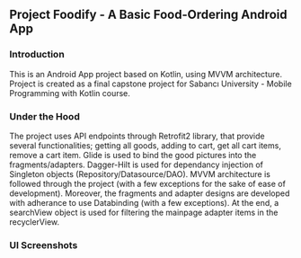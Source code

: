 ## Project Foodify - A Basic Food-Ordering Android App 

### Introduction

This is an Android App project based on Kotlin, using MVVM architecture. Project is created as a final capstone project for Sabancı University - Mobile Programming with Kotlin course. 

### Under the Hood

The project uses API endpoints through Retrofit2 library, that provide several functionalities; getting all goods, adding to cart, get all cart items, remove a cart item. Glide is used to bind the good pictures into the fragments/adapters. Dagger-Hilt is used for dependancy injection of Singleton objects (Repository/Datasource/DAO). MVVM architecture is followed through the project (with a few exceptions for the sake of ease of development). Moreover, the fragments and adapter designs are developed with adherance to use Databinding (with a few exceptions). At the end, a searchView object is used for filtering the mainpage adapter items in the recyclerView.

### UI Screenshots

